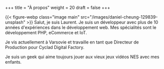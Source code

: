 +++
title = "À propos"
weight = 20
draft = false
+++

{{< figure-webp class="image main" src="/images/daniel-cheung-129839-unsplash" >}}
Salut, je suis Laurent. 
Je suis un développeur avec plus de 10 années d'expériences dans le développement web.
Mes spécialités sont le développement PHP, eCommerce et IoT.

Je vis actuellement à Varsovie et travaille en tant que Directeur de Production pour Cyclad Digital Factory.

Je suis un geek qui aime toujours jouer aux vieux jeux vidéos NES avec mes enfants.
        
